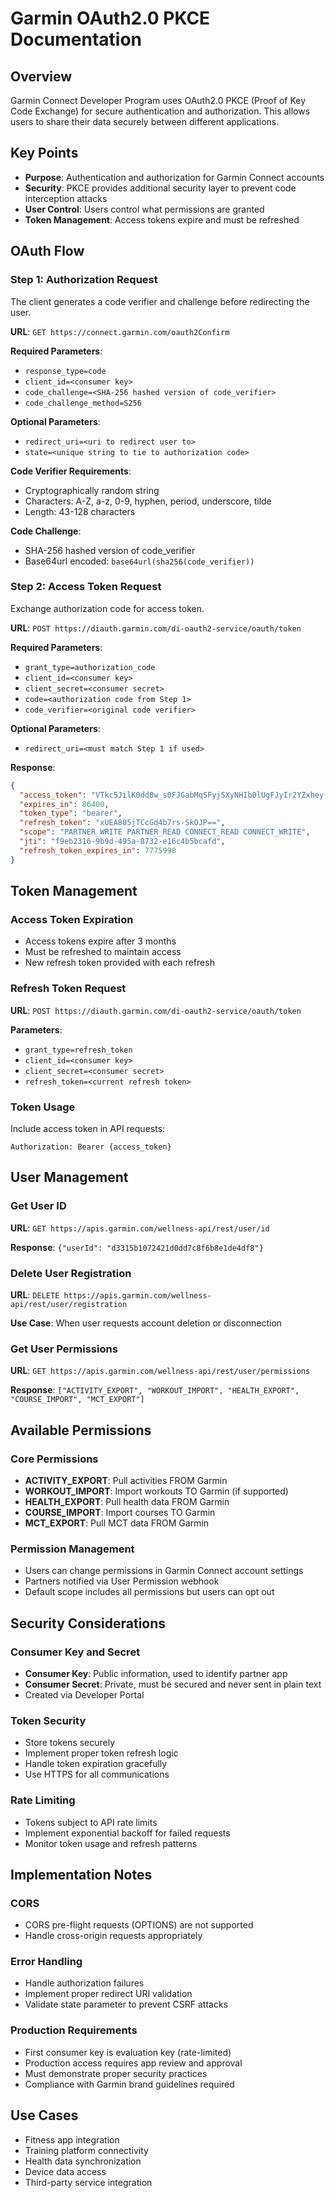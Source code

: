 # Garmin OAuth2.0 PKCE Documentation

## Overview
Garmin Connect Developer Program uses OAuth2.0 PKCE (Proof of Key Code Exchange) for secure authentication and authorization. This allows users to share their data securely between different applications.

## Key Points
- **Purpose**: Authentication and authorization for Garmin Connect accounts
- **Security**: PKCE provides additional security layer to prevent code interception attacks
- **User Control**: Users control what permissions are granted
- **Token Management**: Access tokens expire and must be refreshed

## OAuth Flow

### Step 1: Authorization Request
The client generates a code verifier and challenge before redirecting the user.

**URL**: `GET https://connect.garmin.com/oauth2Confirm`

**Required Parameters**:
- `response_type=code`
- `client_id=<consumer key>`
- `code_challenge=<SHA-256 hashed version of code_verifier>`
- `code_challenge_method=S256`

**Optional Parameters**:
- `redirect_uri=<uri to redirect user to>`
- `state=<unique string to tie to authorization code>`

**Code Verifier Requirements**:
- Cryptographically random string
- Characters: A-Z, a-z, 0-9, hyphen, period, underscore, tilde
- Length: 43-128 characters

**Code Challenge**:
- SHA-256 hashed version of code_verifier
- Base64url encoded: `base64url(sha256(code_verifier))`

### Step 2: Access Token Request
Exchange authorization code for access token.

**URL**: `POST https://diauth.garmin.com/di-oauth2-service/oauth/token`

**Required Parameters**:
- `grant_type=authorization_code`
- `client_id=<consumer key>`
- `client_secret=<consumer secret>`
- `code=<authorization code from Step 1>`
- `code_verifier=<original code verifier>`

**Optional Parameters**:
- `redirect_uri=<must match Step 1 if used>`

**Response**:
```json
{
  "access_token": "VTkc5JilK0dd8w_s0FJGabMqSFyjSXyNHIb0lUgFJyIr2YZxhey-KMzDzBCI2LJc6yC5NGbC",
  "expires_in": 86400,
  "token_type": "bearer",
  "refresh_token": "xUEA805jTCcGd4b7rs-SkOJP==",
  "scope": "PARTNER_WRITE PARTNER_READ CONNECT_READ CONNECT_WRITE",
  "jti": "f9eb2316-9b9d-495a-8732-e16c4b5bcafd",
  "refresh_token_expires_in": 7775998
}
```

## Token Management

### Access Token Expiration
- Access tokens expire after 3 months
- Must be refreshed to maintain access
- New refresh token provided with each refresh

### Refresh Token Request
**URL**: `POST https://diauth.garmin.com/di-oauth2-service/oauth/token`

**Parameters**:
- `grant_type=refresh_token`
- `client_id=<consumer key>`
- `client_secret=<consumer secret>`
- `refresh_token=<current refresh token>`

### Token Usage
Include access token in API requests:
```
Authorization: Bearer {access_token}
```

## User Management

### Get User ID
**URL**: `GET https://apis.garmin.com/wellness-api/rest/user/id`

**Response**: `{"userId": "d3315b1072421d0dd7c8f6b8e1de4df8"}`

### Delete User Registration
**URL**: `DELETE https://apis.garmin.com/wellness-api/rest/user/registration`

**Use Case**: When user requests account deletion or disconnection

### Get User Permissions
**URL**: `GET https://apis.garmin.com/wellness-api/rest/user/permissions`

**Response**: `["ACTIVITY_EXPORT", "WORKOUT_IMPORT", "HEALTH_EXPORT", "COURSE_IMPORT", "MCT_EXPORT"]`

## Available Permissions

### Core Permissions
- **ACTIVITY_EXPORT**: Pull activities FROM Garmin
- **WORKOUT_IMPORT**: Import workouts TO Garmin (if supported)
- **HEALTH_EXPORT**: Pull health data FROM Garmin
- **COURSE_IMPORT**: Import courses TO Garmin
- **MCT_EXPORT**: Pull MCT data FROM Garmin

### Permission Management
- Users can change permissions in Garmin Connect account settings
- Partners notified via User Permission webhook
- Default scope includes all permissions but users can opt out

## Security Considerations

### Consumer Key and Secret
- **Consumer Key**: Public information, used to identify partner app
- **Consumer Secret**: Private, must be secured and never sent in plain text
- Created via Developer Portal

### Token Security
- Store tokens securely
- Implement proper token refresh logic
- Handle token expiration gracefully
- Use HTTPS for all communications

### Rate Limiting
- Tokens subject to API rate limits
- Implement exponential backoff for failed requests
- Monitor token usage and refresh patterns

## Implementation Notes

### CORS
- CORS pre-flight requests (OPTIONS) are not supported
- Handle cross-origin requests appropriately

### Error Handling
- Handle authorization failures
- Implement proper redirect URI validation
- Validate state parameter to prevent CSRF attacks

### Production Requirements
- First consumer key is evaluation key (rate-limited)
- Production access requires app review and approval
- Must demonstrate proper security practices
- Compliance with Garmin brand guidelines required

## Use Cases
- Fitness app integration
- Training platform connectivity
- Health data synchronization
- Device data access
- Third-party service integration 